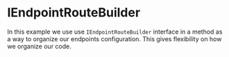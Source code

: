 # IEndpointRouteBuilder

In this example we use use `IEndpointRouteBuilder` interface in a method as a way to organize our endpoints configuration. This gives flexibility on how we organize our code.